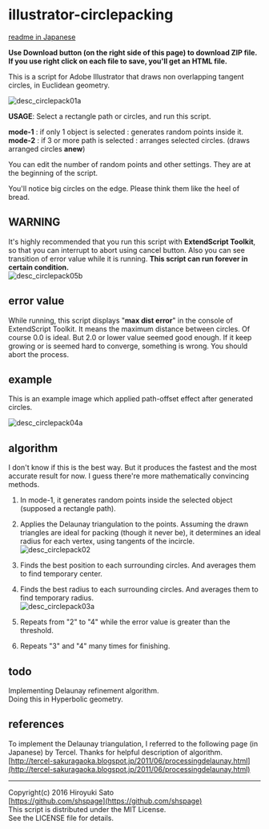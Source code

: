 illustrator-circlepacking
======================
[readme in Japanese](https://github.com/shspage/illustrator-circlepacking/blob/master/readme_ja.md) 

**Use Download button (on the right side of this page) to download ZIP file.**  
**If you use right click on each file to save, you'll get an HTML file.**

This is a script for Adobe Illustrator that draws non overlapping tangent circles, in Euclidean geometry.

![desc_circlepack01a](https://github.com/shspage/illustrator-circlepacking/raw/master/img/desc_circlepack01a.png)

**USAGE**: Select a rectangle path or circles, and run this script.

**mode-1** : if only 1 object is selected : generates random points inside it.  
**mode-2** : if 3 or more path is selected : arranges selected circles. (draws arranged circles **anew**)

You can edit the number of random points and other settings. They are at the beginning of the script.

You'll notice big circles on the edge.  Please think them like the heel of bread.


## WARNING
It's highly recommended that you run this script with **ExtendScript Toolkit**, so that you can interrupt to abort using cancel button.  Also you can see transition of error value while it is running. **This script can run forever in certain condition.**  
![desc_circlepack05b](https://github.com/shspage/illustrator-circlepacking/raw/master/img/desc_circlepack05b.png)


## error value
While running, this script displays "**max dist error**" in the console of ExtendScript Toolkit.
It means the maximum distance between circles. Of course 0.0 is ideal.  But 2.0 or lower value seemed good enough.
If it keep growing or is seemed hard to converge, something is wrong.  You should abort the process.


## example
This is an example image which applied path-offset effect after generated circles.

![desc_circlepack04a](https://github.com/shspage/illustrator-circlepacking/raw/master/img/desc_circlepack04a.png)


## algorithm
I don't know if this is the best way.  But it produces the fastest and the most accurate result for now.  I guess there're more mathematically convincing methods.

1. In mode-1, it generates random points inside the selected object (supposed a rectangle path).

2. Applies the Delaunay triangulation to the points.
Assuming the drawn triangles are ideal for packing (though it never be), it determines an ideal radius for each vertex, using tangents of the incircle.  
![desc_circlepack02](https://github.com/shspage/illustrator-circlepacking/raw/master/img/desc_circlepack02.png)

3. Finds the best position to each surrounding circles. And averages them to find temporary center.

4. Finds the best radius to each surrounding circles. And averages them to find temporary radius.  
![desc_circlepack03a](https://github.com/shspage/illustrator-circlepacking/raw/master/img/desc_circlepack03a.png)

5. Repeats from "2" to "4" while the error value is greater than the threshold.

6. Repeats "3" and "4" many times for finishing.


## todo
Implementing Delaunay refinement algorithm.  
Doing this in Hyperbolic geometry.

## references
To implement the Delaunay triangulation, I referred to the following page (in Japanese) by Tercel.  Thanks for helpful description of algorithm.  
[http://tercel-sakuragaoka.blogspot.jp/2011/06/processingdelaunay.html](http://tercel-sakuragaoka.blogspot.jp/2011/06/processingdelaunay.html)

----------------------
Copyright(c) 2016 Hiroyuki Sato  
[https://github.com/shspage](https://github.com/shspage)  
This script is distributed under the MIT License.  
See the LICENSE file for details.  

